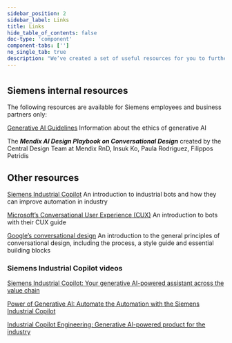 ```yaml
---
sidebar_position: 2
sidebar_label: Links
title: Links
hide_table_of_contents: false
doc-type: 'component'
component-tabs: ['']
no_single_tab: true
description: "We’ve created a set of useful resources for you to further research the topic of conversational design."
---
```


# 

## Siemens internal resources 

The following resources are available for Siemens employees and business partners only:  

[Generative AI Guidelines](https://sway.cloud.microsoft/RHOFNEXR9NpIBKw6?ref=Link) Information about the ethics of generative AI 

The ***Mendix AI Design Playbook on Conversational Design*** created by the Central Design Team at Mendix RnD, Insuk Ko, Paula Rodriguez, Filippos Petridis


## Other resources 

[Siemens Industrial Copilot](https://www.siemens.com/global/en/company/stories/digital-transformation/industrial-copilot.html) An introduction to industrial bots and how they can improve automation in industry 

[Microsoft’s Conversational User Experience (CUX)](https://learn.microsoft.com/en-us/composer/design/conversational-user-experience-design) An introduction to bots with their CUX guide

[Google’s conversational design](https://developers.google.com/assistant/conversation-design/welcome) An introduction to the general principles of conversational design, including the process, a style guide and essential building blocks

### Siemens Industrial Copilot videos

[Siemens Industrial Copilot: Your generative AI-powered assistant across the value chain]( https://www.youtube.com/watch?v=Kpr6rDTqtE4)

[Power of Generative AI: Automate the Automation with the Siemens Industrial Copilot](https://www.youtube.com/watch?v=Na5HjNLv9_Y)

[Industrial Copilot Engineering: Generative AI-powered product for the industry](https://www.youtube.com/watch?v=Sk0QtJRtFfM)


